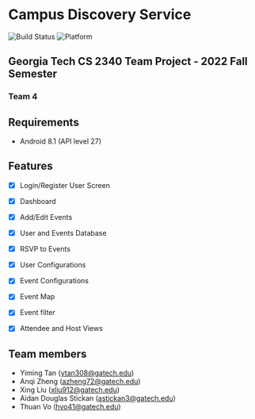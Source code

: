 # Campus Discovery Service

![Build Status](https://img.shields.io/badge/Build-passing-brightgreen.svg)
![Platform](https://img.shields.io/badge/Platform-android-green.svg)

## Georgia Tech CS 2340 Team Project - 2022 Fall Semester
### Team 4

## Requirements

- Android 8.1 (API level 27)

## Features

- [x] Login/Register User Screen
- [x] Dashboard
- [x] Add/Edit Events
- [x] User and Events Database
- [x] RSVP to Events
- [x] User Configurations
- [x] Event Configurations
- [x] Event Map
- [x] Event filter
- [x] Attendee and Host Views


## Team members

- Yiming Tan (ytan308@gatech.edu)
- Anqi Zheng (azheng72@gatech.edu)
- Xing Liu (xliu912@gatech.edu)
- Aidan Douglas Stickan (astickan3@gatech.edu)
- Thuan Vo (hvo41@gatech.edu)
